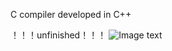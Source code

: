 C compiler developed in C++

！！！unfinished！！！
![Image text](https://github.com/WuLynLinux/C_Complier_Project/images/1.png)
